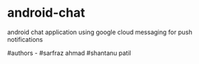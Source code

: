 # android-chat
android chat application using google cloud messaging for push notifications

#authors - 
#sarfraz ahmad
#shantanu patil
